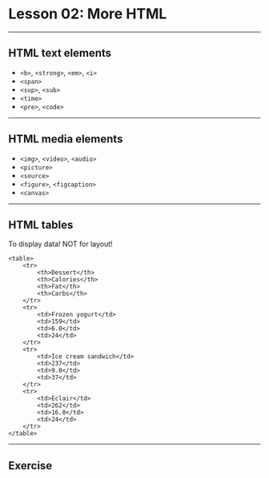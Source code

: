 # Lesson 02: More HTML

---

## HTML text elements

- `<b>`, `<strong>`, `<em>`, `<i>`
- `<span>`
- `<sup>`, `<sub>`
- `<time>`
- `<pre>`, `<code>`

---

## HTML media elements

- `<img>`, `<video>`, `<audio>`
- `<picture>`
- `<source>`
- `<figure>`, `<figcaption>`
- `<canvas>`

---

## HTML tables

To display data! NOT for layout!

```
<table>
	<tr>
		<th>Dessert</th>
		<th>Calories</th>
		<th>Fat</th>
		<th>Carbs</th>
	</tr>
	<tr>
		<td>Frozen yogurt</td>
		<td>159</td>
		<td>6.0</td>
		<td>24</td>
	</tr>
	<tr>
		<td>Ice cream sandwich</td>
		<td>237</td>
		<td>9.0</td>
		<td>37</td>
	</tr>
	<tr>
		<td>Eclair</td>
		<td>262</td>
		<td>16.0</td>
		<td>24</td>
	</tr>
</table>
```
---

## Exercise
